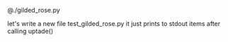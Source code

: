 @./gilded_rose.py

let's write a new file test_gilded_rose.py
it just prints to stdout items after calling uptade()
